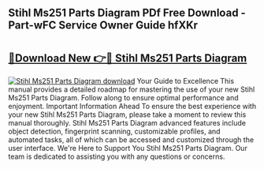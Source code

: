 ## Stihl Ms251 Parts Diagram PDf Free Download - Part-wFC Service Owner Guide hfXKr

# <h2><a href="http://dfqbneq.blite.top/?on=Stihl+Ms251+Parts+Diagram">🔗Download New 👉🔴 Stihl Ms251 Parts Diagram</a></h2>

[![Stihl Ms251 Parts Diagram download](https://i.imgur.com/lujVjoI.png)](http://dfqbneq.blite.top/?on=Stihl+Ms251+Parts+Diagram)
Your Guide to Excellence This manual provides a detailed roadmap for mastering the use of your new Stihl Ms251 Parts Diagram. Follow along to ensure optimal performance and enjoyment. Important Information Ahead To ensure the best experience with your new Stihl Ms251 Parts Diagram, please take a moment to review this manual thoroughly. Stihl Ms251 Parts Diagram advanced features include object detection, fingerprint scanning, customizable profiles, and automated tasks, all of which can be accessed and customized through the user interface. We're Here to Support You Stihl Ms251 Parts Diagram. Our team is dedicated to assisting you with any questions or concerns.
